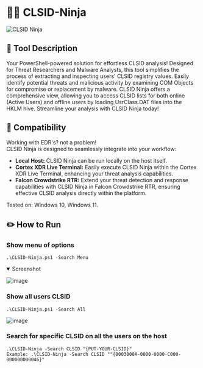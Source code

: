 # 🥷🏻 CLSID-Ninja

![CLSID Ninja](https://github.com/YosfanEilay/CLSID-Ninja/assets/132997318/120b5ee7-9ad6-48f6-929a-0a4e940f705b)

## 📜 Tool Description
Your PowerShell-powered solution for effortless CLSID analysis! Designed for Threat Researchers and Malware Analysts,
this tool simplifies the process of extracting and inspecting users' CLSID registry values. Easily identify potential
threats and malicious activity by examining COM Objects for compromise or replacement by malware. CLSID Ninja offers
a comprehensive view, allowing you to access CLSID lists for both online (Active Users) and offline users by loading
UsrClass.DAT files into the HKLM hive. Streamline your analysis with CLSID Ninja today!

## 📐 Compatibility
Working with EDR's? not a problem! <br />
CLSID Ninja is designed to seamlessly integrate into your workflow: <br />
+ **Local Host:** CLSID Ninja can be run locally on the host itself.
+ **Cortex XDR Live Terminal:** Easily execute CLSID Ninja within the Cortex XDR Live Terminal, enhancing your threat analysis capabilities.
+ **Falcon Crowdstrike RTR:** Extend your threat detection and response capabilities with CLSID Ninja in Falcon Crowdstrike RTR,
  ensuring effective CLSID analysis directly within the platform. <br />

Tested on: Windows 10, Windows 11.

## ✏️ How to Run
### Show menu of options
```
.\CLSID-Ninja.ps1 -Search Menu
```
<details open>
  <summary>Screenshot</summary>

![image](https://github.com/YosfanEilay/CLSID-Ninja/assets/132997318/cd74d059-0ffb-459e-ab66-c6efc481e314)

</details>


### Show all users CLSID
```
.\CLSID-Ninja.ps1 -Search All
```
![image](https://github.com/YosfanEilay/CLSID-Ninja/assets/132997318/8f58c499-2230-4a01-80da-29cce37c5357)


### Search for specific CLSID on all the users on the host
```
.\CLSID-Ninja -Search CLSID "{PUT-YOUR-CLSID}"
Example: .\CLSID-Ninja -Search CLSID ""{0003000A-0000-0000-C000-000000000046}"
```
